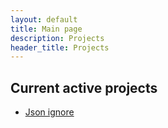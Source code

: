 ```yaml
---
layout: default
title: Main page
description: Projects
header_title: Projects
---
```


## Current active projects

* [Json ignore](jfilter/index.MD)